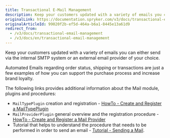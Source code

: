 ```yaml
---
title: Transactional E-Mail Management
description: Keep your customers updated with a variety of emails you can either send via the internal SMTP system or an external email provider of your choice.
originalLink: https://documentation.spryker.com/v3/docs/transactional-email-management
originalArticleId: 99020f2b-ef5d-464a-b6a1-8445e13a61d9
redirect_from:
  - /v3/docs/transactional-email-management
  - /v3/docs/en/transactional-email-management
---
```


Keep your customers updated with a variety of emails you can either send via the internal SMTP system or an external email provider of your choice. 

Automated Emails regarding order status, shipping or transactions are just a few examples of how you can support the purchase process and increase brand loyalty.

The following links provides additional information about the Mail module, plugins and procedures: 

*  `MailTypePlugin` creation and  registration -  [HowTo - Create and Register a MailTypePlugin](/docs/scos/dev/tutorials/201907.0/howtos/howto-create-and-register-a-mailtypeplugin.html)
*  `MailProviderPlugin` general overview and the registration procedure - [HowTo - Create and Register a Mail Provider](/docs/scos/dev/tutorials/201907.0/howtos/howto-create-and-register-a-mail-provider.html)
*  Tutorial that helps to understand the procedure that needs to be performed in order to send an email - [Tutorial - Sending a Mail](/docs/scos/dev/tutorials/201907.0/introduction/tutorial-sending-a-mail.html).
